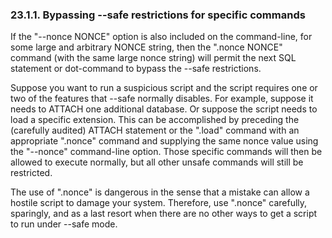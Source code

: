### 23\.1\.1\. Bypassing \-\-safe restrictions for specific commands


If the "\-\-nonce NONCE" option is also included on the command\-line, for some
large and arbitrary NONCE string, then the ".nonce NONCE" command (with the
same large nonce string) will permit the next SQL statement or dot\-command
to bypass the \-\-safe restrictions.



Suppose you want to run a suspicious script and the script requires one or
two of the features that \-\-safe normally disables. For example, suppose it
needs to ATTACH one additional database. Or suppose the script needs to load
a specific extension. This can be accomplished by preceding the (carefully
audited) ATTACH statement or the ".load" command with an appropriate ".nonce"
command and supplying the same nonce value using the "\-\-nonce" command\-line
option. Those specific commands will then be allowed to execute normally,
but all other unsafe commands will still be restricted.



The use of ".nonce" is dangerous in the sense that a mistake can allow a
hostile script to damage your system. Therefore, use ".nonce" carefully,
sparingly, and as a last resort when there are no other ways to get a
script to run under \-\-safe mode.




